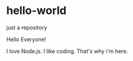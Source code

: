 # hello-world
just a repository

Hello Everyone!

I love Node.js. I like coding. That's why i'm here.
